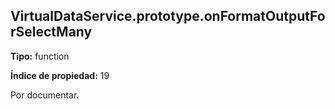 ## VirtualDataService.prototype.onFormatOutputForSelectMany

**Tipo:** function

**Índice de propiedad:** 19

Por documentar.



